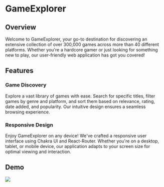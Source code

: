 # GameExplorer
## Overview
Welcome to GameExplorer, your go-to destination for discovering an extensive collection of over 300,000 games across more than 40 different platforms. Whether you're a hardcore gamer or just looking for something new to play, our user-friendly web application has got you covered!

## Features
### Game Discovery
Explore a vast library of games with ease. Search for specific titles, filter games by genre and platform, and sort them based on relevance, rating, date added, and popularity. Our intuitive design ensures a seamless browsing experience.

### Responsive Design
Enjoy GameExplorer on any device! We've crafted a responsive user interface using Chakra UI and React-Router. Whether you're on a desktop, tablet, or mobile device, our application adapts to your screen size for optimal viewing and interaction.

## Demo
![](https://github.com/nemanjar13/game-hub/blob/main/GameHub%20Demo%20Part%201%20-%20Explore.gif)
